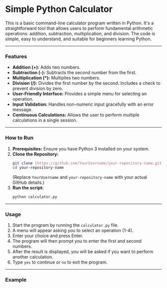 # Simple Python Calculator

This is a basic command-line calculator program written in Python. It's a straightforward tool that allows users to perform fundamental arithmetic operations: addition, subtraction, multiplication, and division. The code is simple, easy to understand, and suitable for beginners learning Python.

---

### Features

-   **Addition (+):** Adds two numbers.
-   **Subtraction (-):** Subtracts the second number from the first.
-   **Multiplication (*):** Multiplies two numbers.
-   **Division (/):** Divides the first number by the second. Includes a check to prevent division by zero.
-   **User-Friendly Interface:** Provides a simple menu for selecting an operation.
-   **Input Validation:** Handles non-numeric input gracefully with an error message.
-   **Continuous Calculations:** Allows the user to perform multiple calculations in a single session.

---

### How to Run

1.  **Prerequisites:** Ensure you have Python 3 installed on your system.
2.  **Clone the Repository:**
    ```bash
    git clone [https://github.com/YourUsername/your-repository-name.git](https://github.com/YourUsername/your-repository-name.git)
    cd your-repository-name
    ```
    (Replace `YourUsername` and `your-repository-name` with your actual GitHub details.)
3.  **Run the script:**
    ```bash
    python calculator.py
    ```

---

### Usage

1.  Start the program by running the `calculator.py` file.
2.  A menu will appear asking you to select an operation (1-4).
3.  Enter your choice and press Enter.
4.  The program will then prompt you to enter the first and second numbers.
5.  After the result is displayed, you will be asked if you want to perform another calculation.
6.  Type `yes` to continue or `no` to exit the program.

---

### Example
